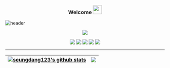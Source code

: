 <h3 align="center">
  Welcome
  <img src="https://media.giphy.com/media/hvRJCLFzcasrR4ia7z/giphy.gif" width="28">
</h3>

![header](https://capsule-render.vercel.app/api?type=transparent&color=auto&height=200&section=header&fontSize=90&&text="Welcome!"&animation=fadeIn)

<p align="center">
  <a href="https://github.com/DenverCoder1/readme-typing-svg"><img src="https://readme-typing-svg.herokuapp.com/?font=&color=%23F8F8F8&center=true&width=440&height=45&vCenter=true&size=22&lines=Let's+be+a+nice+developer.;Stay+foolish..."></a>
</p>


<div align=center>
  <img src="https://img.shields.io/badge/HTML5-0E1117?style=flat-square&logo=HTML5&logoColor=E34F26"/>
  <img src="https://img.shields.io/badge/CSS3-0E1117?style=flat-square&logo=CSS3&logoColor=1572B6"/>
  <img src="https://img.shields.io/badge/JavaScript-0E1117?style=flat-square&logo=JavaScript&logoColor=F7DF1E"/>
  <img src="https://img.shields.io/badge/TypeScript-0E1117?style=flat-square&logo=TypeScript&logoColor=3178C6"/>
  <img src="https://img.shields.io/badge/React-0E1117?style=flat-square&logo=React&logoColor=61DAFB"/>
</div>

<hr />

| <a href="https://github.com/anuraghazra/github-readme-stats"><img align="center" src="https://github-readme-stats.vercel.app/api?username=seungdang123&show_icons=true&include_all_commits=true&theme=tokyonight&hide_border=true" alt="seungdang123's github stats" /></a> | <a href="https://github.com/anuraghazra/github-readme-stats"><img align="center" src="https://github-readme-stats.vercel.app/api/top-langs/?username=seungdang123&layout=compact&theme=tokyonight&hide_border=true" /></a> |
| ------------- | ------------- |
